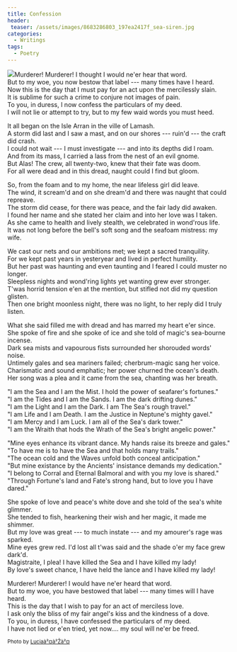 ```yaml
---
title: Confession
header:
 teaser: /assets/images/8683286803_197ea2417f_sea-siren.jpg
categories:
  - Writings
tags:
  - Poetry
---
```

<img src="https://douglangille.github.io/assets/images/8683286803_197ea2417f_sea-siren.jpg">Murderer! Murderer! I thought I would ne'er hear that word.  
 But to my woe, you now bestow that label --- many times have I heard.  
 Now this is the day that I must pay for an act upon the mercilessly slain.  
 It is sublime for such a crime to conjure not images of pain.  
 To you, in duress, I now confess the particulars of my deed.  
 I will not lie or attempt to try, but to my few waid words you must heed.

It all began on the Isle Arran in the ville of Lamash.  
 A storm did last and I saw a mast, and on our shores --- ruin'd --- the craft did crash.  
 I could not wait --- I must investigate --- and into its depths did I roam.  
 And from its mass, I carried a lass from the nest of an evil gnome.  
 But Alas! The crew, all twenty-two, knew that their fate was doom.  
 For all were dead and in this dread, naught could I find but gloom.

So, from the foam and to my home, the near lifeless girl did leave.  
 The wind, it scream'd and on she dream'd and there was naught that could repreave.  
 The storm did cease, for there was peace, and the fair lady did awaken.  
 I found her name and she stated her claim and into her love was I taken.  
 As she came to health and lively stealth, we celebrated in wond'rous life.  
 It was not long before the bell's soft song and the seafoam mistress: my wife.

We cast our nets and our ambitions met; we kept a sacred tranquility.  
 For we kept past years in yesteryear and lived in perfect humility.  
 But her past was haunting and even taunting and I feared I could muster no longer.  
 Sleepless nights and wond'ring lights yet wanting grew ever stronger.  
 T'was horrid tension e'en at the mention, but stifled not did my question glisten.  
 Then one bright moonless night, there was no light, to her reply did I truly listen.

What she said filled me with dread and has marred my heart e'er since.  
 She spoke of fire and she spoke of ice and she told of magic's sea-bourne incense.  
 Dark sea mists and vapourous fists surrounded her shorouded words' noise.  
 Untimely gales and sea mariners failed; cherbrum-magic sang her voice.  
 Charismatic and sound emphatic; her power churned the ocean's death.  
 Her song was a plea and it came from the sea, chanting was her breath.

"I am the Sea and I am the Mist. I hold the power of seafarer's fortunes."  
 "I am the Tides and I am the Sands. I am the dark drifting dunes."  
 "I am the Light and I am the Dark. I am The Sea's rough travel."  
 "I am Life and I am Death. I am the Justice in Neptune's mighty gavel."  
 "I am Mercy and I am Luck. I am all of the Sea's dark tower."  
 "I am the Wraith that hods the Wrath of the Sea's bright angelic power."

"Mine eyes enhance its vibrant dance. My hands raise its breeze and gales."  
 "To have me is to have the Sea and that holds many trails."  
 "The ocean cold and the Waves unfold both conceal anticipation."  
 "But mine existance by the Ancients' insistance demands my dedication."  
 "I belong to Corral and Eternal Balmoral and with you my love is shared."  
 "Through Fortune's land and Fate's strong hand, but to love you I have dared."

She spoke of love and peace's white dove and she told of the sea's white glimmer.  
 She tended to fish, hearkening their wish and her magic, it made me shimmer.  
 But my love was great --- to much instate --- and my amourer's rage was sparked.  
 Mine eyes grew red. I'd lost all t'was said and the shade o'er my face grew dark'd.  
 Magistraite, I plea! I have killed the Sea and I have killed my lady!  
 By love's sweet chance, I have held the lance and I have killed my lady!

Murderer! Murderer! I would have ne'er heard that word.  
 But to my woe, you have bestowed that label --- many times will I have heard.  
 This is the day that I wish to pay for an act of merciless love.  
 I ask only the bliss of my fair angel's kiss and the kindness of a dove.  
 To you, in duress, I have confessed the particulars of my deed.  
 I have not lied or e'en tried, yet now.... my soul will ne'er be freed.

<small>Photo by <a href="http://www.flickr.com/photos/66184165@N08/8683286803">Luciaà²¤à²Žà²¤</a></small>